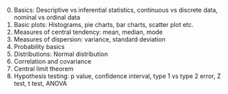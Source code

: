 0. Basics: Descriptive vs inferential statistics, continuous vs discrete data, nominal vs ordinal data <br />
1. Basic plots: Histograms, pie charts, bar charts, scatter plot etc. <br />
2. Measures of central tendency: mean, median, mode <br />
3. Measures of dispersion: variance, standard deviation <br />
4. Probability basics <br />
5. Distributions: Normal distribution <br /> 
6. Correlation and covariance <br />
7. Central limit theorem <br />
8. Hypothesis testing: p value, confidence interval, type 1 vs type 2 error, Z test, t test, ANOVA 
